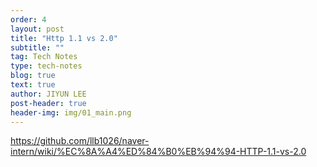 ```yaml
---
order: 4
layout: post
title: "Http 1.1 vs 2.0"
subtitle: ""
tag: Tech Notes
type: tech-notes
blog: true
text: true
author: JIYUN LEE
post-header: true
header-img: img/01_main.png
---
```


https://github.com/llb1026/naver-intern/wiki/%EC%8A%A4%ED%84%B0%EB%94%94-HTTP-1.1-vs-2.0
